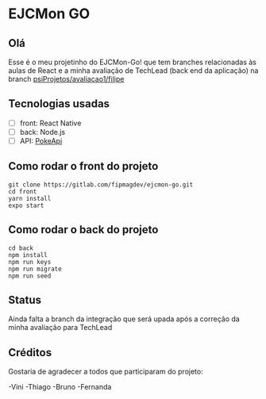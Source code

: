 # EJCMon GO



## Olá

Esse é o meu projetinho do EJCMon-Go! que tem branches relacionadas às aulas de React e a minha avaliação de TechLead (back end da aplicação)
na branch [psiProjetos/avaliacao1/filipe](https://gitlab.com/fipmagdev/ejcmon-go/-/tree/psiProjetos/avaliacao1/filipe)

## Tecnologias usadas

- [ ] front: React Native
- [ ] back: Node.js
- [ ] API: [PokeApi](https://pokeapi.co)

## Como rodar o front do projeto

```
git clone https://gitlab.com/fipmagdev/ejcmon-go.git
cd front
yarn install
expo start
```

## Como rodar o back do projeto

```
cd back
npm install
npm run keys
npm run migrate
npm run seed
```
## Status
Ainda falta a branch da integração que será upada após a correção da minha avaliação para TechLead

## Créditos
Gostaria de agradecer a todos que participaram do projeto:

-Vini
-Thiago
-Bruno
-Fernanda

